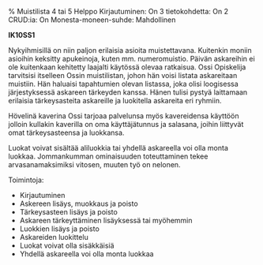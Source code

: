 % Muistilista
<arvosanamaksimi>4 tai 5</arvosanamaksimi>
<vaikeustaso>Helppo</vaikeustaso>
<comment>
Kirjautuminen:        On
3 tietokohdetta:      On
2 CRUD:ia:            On
Monesta-moneen-suhde: Mahdollinen
</comment>

**IK10SS1**

Nykyihmisillä on niin paljon erilaisia asioita muistettavana. Kuitenkin
moniin asioihin keksitty apukeinoja, kuten mm. numeromuistio. Päivän
askareihin ei ole kuitenkaan kehitetty laajalti käytössä olevaa ratkaisua.
Ossi Opiskelija tarvitsisi itselleen Ossin muistilistan, johon hän voisi
listata askareitaan muistiin. Hän haluaisi tapahtumien olevan listassa,
joka olisi loogisessa järjestyksessä askareen tärkeyden kanssa. Hänen tulisi
pystyä laittamaan erilaisia tärkeysasteita askareille ja luokitella
askareita eri ryhmiin. 

Hövelinä kaverina Ossi tarjoaa palvelunsa myös
kavereidensa käyttöön jolloin kullakin kaverilla on oma käyttäjätunnus ja salasana,
joihin liittyvät omat tärkeysasteensa ja luokkansa.

Luokat voivat sisältää aliluokkia tai yhdellä askareella voi olla monta luokkaa.
Jommankumman ominaisuuden toteuttaminen tekee arvasanamaksimiksi vitosen, muuten
työ on nelonen.

Toimintoja:

-  Kirjautuminen
-  Askereen lisäys, muokkaus ja poisto
-  Tärkeysasteen lisäys ja poisto
-  Askareen tärkeyttäminen lisäyksessä tai myöhemmin
-  Luokkien lisäys ja poisto
-  Askareiden luokittelu
-  Luokat voivat olla sisäkkäisiä
-  Yhdellä askareella voi olla monta luokkaa
